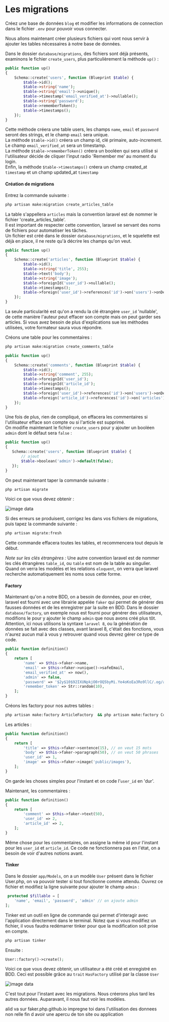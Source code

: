 # Les migrations

Créez une base de données `blog` et modifier les informations de connection dans le fichier `.env` pour pouvoir vous connecter.

Nous allons maintenant créer plusieurs fichiers qui vont nous servir à ajouter les tables nécessaires à notre base de données.
 
 Dans le dossier `database/migrations`, des fichiers sont déjà présents, examinons le fichier `create_users`, plus particulièrement la méthode `up()` :
```php
public function up()
{
    Schema::create('users', function (Blueprint $table) {
        $table->id();
        $table->string('name');
        $table->string('email')->unique();
        $table->timestamp('email_verified_at')->nullable();
        $table->string('password');
        $table->rememberToken();
        $table->timestamps();
    });
}
```
Cette méthode créera une table users, les champs `name`, `email` et `password` seront des strings, et le champ `email` sera unique.  
La méthode `$table->id()` créera un champ id, clé primaire, auto-increment.  
Le champ `email_verified_at` sera un timestamp.  
La méthode `$table->rememberToken()` créera un booléen qui sera utilisé si l'utilisateur décide de cliquer l'input radio 'Remember me' au moment du login.  
Enfin, la méthode `$table->timestamps()` créera un champ created_at `timestamp` et un champ updated_at `timestamp`  

#### Création de migrations
Entrez la commande suivante :
```bash
php artisan make:migration create_articles_table
```
La table s'appellera `articles` mais la convention laravel est de nommer le fichier 'create_articles_table'.  
Il est important de respecter cette convention, laravel se servant des noms de fichiers pour automatiser les tâches.  
Un fichier est créé dans le dossier `database/migrations`, et le squelette est déjà en place, il ne reste qu'à décrire les champs qu'on veut.  

```php
public function up()
{
    Schema::create('articles', function (Blueprint $table) {
        $table->id();
        $table->string('title', 255);
        $table->text('body');
        $table->string('image');
        $table->foreignId('user_id')->nullable();
        $table->timestamps();
        $table->foreign('user_id')->references('id')->on('users')->onDelete('SET NULL');
    });
}
```
La seule particularité est qu'on a rendu la clé étrangère `user_id` 'nullable', de cette manière l'auteur peut effacer son compte mais on peut garder ses articles.
Si vous avez besoin de plus d'explications sue les méthodes utilisées, votre formateur saura vous répondre.

Créons une table pour les commentaires :
```bash
php artisan make:migration create_comments_table
```
```php
public function up()
{
    Schema::create('comments', function (Blueprint $table) {
        $table->id();
        $table->string('comment', 255);
        $table->foreignId('user_id');
        $table->foreignId('article_id');
        $table->timestamps();
        $table->foreign('user_id')->references('id')->on('users')->onDelete('cascade');
        $table->foreign('article_id')->references('id')->on('articles')->onDelete('cascade');
    });
}
```
Une fois de plus, rien de compliqué, on effacera les commentaires si l'utilisateur efface son compte ou si l'article est supprimé.  
On modifie maintenant le fichier `create_users` pour y ajouter un booléen `admin` dont le défaut sera `false` :
 ```php
public function up()
{
    Schema::create('users', function (Blueprint $table) {
        // ajout
        $table->boolean('admin')->default(false);
    });
}
```
On peut maintenant taper la commande suivante :
```bash
php artisan migrate
```
Voici ce que vous devez obtenir :

![image data](../img/lara-tables.PNG)  

Si des erreurs se produisent, corrigez les dans vos fichiers de migrations, puis tapez la commande suivante :
```bash
php artisan migrate:fresh
```
Cette commande effacera toutes les tables, et recommencera tout depuis le début.

_Note sur les clés étrangères :_
Une autre convention laravel est de nommer les clés étrangères `table_id`, ou `table` est nom de la table au singulier.  
Quand on verra les modèles et les relations `eloquent`, on verra que laravel recherche automatiquement les noms sous cette forme. 

#### Factory
Maintenant qu'on a notre BDD, on a besoin de données, pour en créer, laravel est fourni avec une librairie appelée `faker` qui permet de générer des fausses données et de les enregistrer par la suite en BDD.
Dans le dossier `database/factory`, un exemple nous est fourni pour générer des utilisateurs, modifions le pour y ajouter le champ `admin` que nous avons créé plus tôt.  
Attention, ici nous utilisons la syntaxe `laravel 8`, ou la génération de données se fait avec des classes, avant laravel 8, c'était des fonctions, vous n'aurez aucun mal à vous y retrouver quand vous devrez gérer ce type de code.
```php
public function definition()
{
    return [
        'name' => $this->faker->name,
        'email' => $this->faker->unique()->safeEmail,
        'email_verified_at' => now(),
        'admin' => false,
        'password' => '$2y$10$92IXUNpkjO0rOQ5byMi.Ye4oKoEa3Ro9llC/.og/at2.uheWG/igi', // password
        'remember_token' => Str::random(10),
    ];
}
```
Créons les factory pour nos autres tables :
```bash
php artisan make:factory ArticleFactory  && php artisan make:factory CommentFactory
```

Les articles :
```php
public function definition()
{
    return [
        'title' => $this->faker->sentence(15), // on veut 15 mots
        'body' => $this->faker->paragraph(50), // on veut 50 phrases
        'user_id' => 1,
        'image' => $this->faker->image('public/images'),
    ];
}
```
On garde les choses simples pour l'instant et on code l'`user_id` en 'dur'. 

Maintenant, les commentaires :
```php
public function definition()
{
    return [
        'comment' => $this->faker->text(50),
        'user_id' => 2,
        'article_id' => 2,
    ];
}
```
Même chose pour les commentaires, on assigne la même id pour l'instant pour les `user_id` et `article_id`.
Ce code ne fonctionnera pas en l'état, on a besoin de voir d'autres notions avant.
#### Tinker
Dans le dossier `app/Models`, on a un modèle `User` présent dans le fichier User.php, on va pouvoir tester si tout fonctionne comme attendu.
Ouvrez ce fichier et modifiez la ligne suivante pour ajouter le champ `admin` :
```php
 protected $fillable = [
    'name', 'email', 'password', 'admin' // on ajoute admin
];
```
Tinker est un outil en ligne de commande qui permet d'interagir avec l'application directement dans le terminal.
Notez que si vous modifiez un fichier, il vous faudra redémarrer tinker pour que la modification soit prise en compte.
```bash
php artisan tinker
```
Ensuite :
```php
User::factory()->create();
```
Voici ce que vous devez obtenir, un utilisateur a été créé et enregistré en BDD.
Ceci est possible grâce au `trait` `HasFactory` utilisé par la classe `User`

![image data](../img/lara-user.PNG) 

C'est tout pour l'instant avec les migrations. Nous créerons plus tard les autres données. Auparavant, il nous faut voir les modèles.

alid va sur faker.php.github.io impregne toi dans l'utilisation des donnees non relle fin d avoir une apercu de ton site ou application
